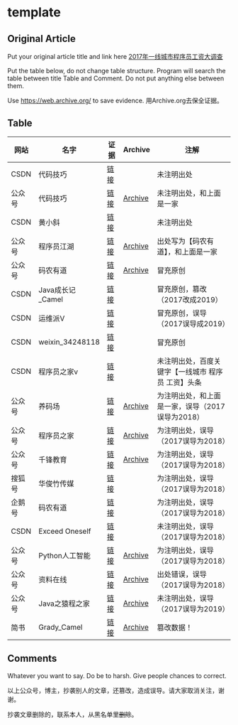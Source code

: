 # template


## Original Article
Put your original article title and link here
[2017年一线城市程序员工资大调查](https://blog.csdn.net/juwikuang/article/details/72888792)

Put the table below, do not change table structure. Program will search the table between title Table and Comment. Do not put anything else between them.

Use https://web.archive.org/ to save evidence. 用Archive.org去保全证据。

## Table

|网站|名字|证据|Archive|注解|
|--|--|--|--|--|
|CSDN|代码技巧|[链接](https://blog.csdn.net/tTU1EvLDeLFq5btqiK/article/details/78929087)||未注明出处|
|公众号|代码技巧|[链接](https://mp.weixin.qq.com/s/8kxgoaAEn-Qoz6M0-MhJNw)|[Archive](https://web.archive.org/web/20190420151822/https://mp.weixin.qq.com/s/8kxgoaAEn-Qoz6M0-MhJNw)|未注明出处，和上面是一家|
|CSDN|黄小斜|[链接](https://blog.csdn.net/a724888/article/details/85841595)||未注明出处|
|公众号|程序员江湖|[链接](https://mp.weixin.qq.com/s?__biz=MzUyOTk5NDQwOA==&mid=2247484646&idx=1&sn=9e71c0b3a411f19596e76a719663c003&chksm=fa59c321cd2e4a37602247cf906de6fe842dd20bf9f6940540dfd7d95aaeff49d947a7e4c309&mpshare=1&scene=1&srcid=0420GOJD9QoZi5FgxftRZ9zx&key=cb077656fa10b4eb27f368d30cef703ffcc82770b492b9a167537ddc4000a70a4468f004bea96a7914dad864c99824061f96cc11ffd063e41a281895d0f8677bb0eb2e8d42e2cd6e8b80844fa9914ac4&ascene=1&uin=MjU2NTc5MTk0Mg%3D%3D&devicetype=Windows+10&version=62060739&lang=en&pass_ticket=uf9nNPrm%2FwExDIh6qF0atahVZa%2BFwjMGxjOE8z0Uy5i0YwiioUkwCxNWMl7tVZmp)|[Archive](https://web.archive.org/web/20190420151741/https://mp.weixin.qq.com/s?__biz=MzUyOTk5NDQwOA==&mid=2247484646&idx=1&sn=9e71c0b3a411f19596e76a719663c003&chksm=fa59c321cd2e4a37602247cf906de6fe842dd20bf9f6940540dfd7d95aaeff49d947a7e4c309&mpshare=1&scene=1&srcid=0420GOJD9QoZi5FgxftRZ9zx&key=cb077656fa10b4eb27f368d30cef703ffcc82770b492b9a167537ddc4000a70a4468f004bea96a7914dad864c99824061f96cc11ffd063e41a281895d0f8677bb0eb2e8d42e2cd6e8b80844fa9914ac4&ascene=1&uin=MjU2NTc5MTk0Mg%3D%3D&devicetype=Windows+10&version=62060739&lang=en&pass_ticket=uf9nNPrm%2FwExDIh6qF0atahVZa%2BFwjMGxjOE8z0Uy5i0YwiioUkwCxNWMl7tVZmp)|出处写为【码农有道】，和上面是一家|
|公众号|码农有道|[链接](https://mp.weixin.qq.com/s?__biz=MzIwNTc4NTEwOQ==&mid=2247486120&idx=1&sn=9c4d677ff9823254c7cf3f86b79dd8dd&scene=21#wechat_redirect)|[Archive](https://web.archive.org/web/20190420151309/https://mp.weixin.qq.com/s?__biz=MzIwNTc4NTEwOQ==&mid=2247486120&idx=1&sn=9c4d677ff9823254c7cf3f86b79dd8dd&scene=21%23wechat_redirect)|冒充原创|
|CSDN|Java成长记_Camel|[链接](https://blog.csdn.net/qq_30225725/article/details/86729448)||冒充原创，篡改（2017改成2019）|
|CSDN| 运维派V|[链接](https://blog.csdn.net/ki8qzvka6gz4n450m/article/details/79548177)||冒充原创，误导（2017误导成2019）|
|CSDN| weixin_34248118|[链接](https://blog.csdn.net/weixin_34248118/article/details/87058659)||冒充原创|
|CSDN| 程序员之家v|[链接](https://blog.csdn.net/EGEFCXzo3Ha1x4/article/details/79454135)||未注明出处，百度关键字【一线城市 程序员 工资】头条|
|公众号|养码场|[链接](https://mp.weixin.qq.com/s/EOi3wY0d6K2z7cTZghscvA)|[Archive](https://web.archive.org/web/20190420151218/https://mp.weixin.qq.com/s/EOi3wY0d6K2z7cTZghscvA)|为注明出处，和上面是一家，误导（2017误导为2018）|
|公众号|程序员之家|[链接](https://mp.weixin.qq.com/s/Q4rZdblmjPVJKuoFOMKRjA)|[Archive](https://web.archive.org/web/20190420151129/https://mp.weixin.qq.com/s/Q4rZdblmjPVJKuoFOMKRjA)|为注明出处，误导（2017误导为2018）|
|公众号|千锋教育|[链接](https://mp.weixin.qq.com/s/Xro1BhiYsdwb5IOBPQtZbQ)|[Archive](https://web.archive.org/web/20190420151028/https://mp.weixin.qq.com/s/Xro1BhiYsdwb5IOBPQtZbQ)|为注明出处，误导（2017误导为2018）|
|搜狐号|华俊竹传媒|[链接](http://m.sohu.com/a/277091383_120001579)||为注明出处，误导（2017误导为2018）|
|企鹅号|码农有道|[链接](https://new.qq.com/omn/20181117/20181117B00KBW.html)||为注明出处，误导（2017误导为2018）|
|CSDN| Exceed Oneself|[链接](https://blog.csdn.net/ll666634/article/details/79156271)||未注明出处，误导（2017误导为2018）|
|公众号|Python人工智能|[链接](https://mp.weixin.qq.com/s/Umlu3HI8A-XnJcAK5U9g1Q)|[Archive](https://web.archive.org/web/20190420150859/https://mp.weixin.qq.com/s/Umlu3HI8A-XnJcAK5U9g1Q)|为注明出处，误导（2017误导为2018）|
|公众号|资料在线|[链接](https://mp.weixin.qq.com/s/RiRSGVKzj0gkZoBnVYlX_Q)|[Archive](https://web.archive.org/web/20190420150643/https://mp.weixin.qq.com/s/RiRSGVKzj0gkZoBnVYlX_Q)|出处错误，误导（2017误导为2018）|
|公众号|Java之猿程之家|[链接](https://mp.weixin.qq.com/s/H1QQ3cc64jZF_fHeP2gkQA)|[Archive](https://web.archive.org/web/20190420150511/https://mp.weixin.qq.com/s/H1QQ3cc64jZF_fHeP2gkQA)|未注明出处，误导（2017误导为2019）|
|简书|Grady_Camel|[链接](https://www.jianshu.com/p/a33f7281568a)|[Archive](https://web.archive.org/web/20190420140556/https://www.jianshu.com/p/a33f7281568a)|篡改数据！|

## Comments

Whatever you want to say. Do be to harsh. Give people chances to correct.

以上公众号，博主，抄袭别人的文章，还篡改，造成误导。请大家取消关注，谢谢。

抄袭文章删除的，联系本人，从黑名单里~~删除~~。
